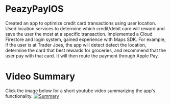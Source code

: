 # PeazyPayIOS
Created an app to optimize credit card transactions using user location. Used location services to determine which credit/debit card will reward and save the user the most at a specific transaction. Implemented a Cloud Firestore and login system, gained experience with Maps SDK. For example, if the user is at Trader Joes, the app will detect detect the location, determine the card that best rewards for groceries, and recommend that the user pay with that card. It will then route the payment through Apple Pay.

# Video Summary
Click the image below for a short youtube video summarizing the app's functionality.
[![Summary](https://scontent-sjc3-1.xx.fbcdn.net/v/t1.0-9/49259718_2026681820746988_7102823846754910208_o.png?_nc_cat=101&_nc_oc=AQn7GBET9hFOZqMJTv6DZc3AZkBVd8q8TelraZQvg2CiiPo9bpJsK7txSivmg_S6x4CM_eAGwTw3hR3LKVcZeGvf&_nc_ht=scontent-sjc3-1.xx&oh=fd613f2b9425f8c006bed6518ba882b0&oe=5E7AACFF)](https://www.youtube.com/watch?v=0T5EWtTr5Mg "PeazyPay Summary")
